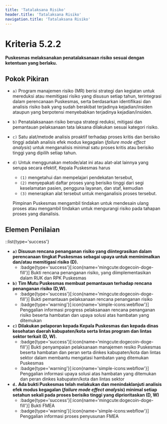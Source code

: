 ```yaml
---
title: 'Tatalaksana Risiko'
header.title: 'Tatalaksana Risiko'
navigation.title: 'Tatalaksana Risiko'
---
```


# Kriteria 5.2.2 
**Puskesmas melaksanakan penatalaksanaan risiko sesuai dengan ketentuan yang berlaku.** 

## Pokok Pikiran 

- `a)` Program manajemen risiko (MR) berisi strategi dan kegiatan untuk mereduksi atau memitigasi risiko yang disusun setiap tahun, terintegrasi dalam perencanaan Puskesmas, serta berdasarkan identifikasi dan analisis risiko baik yang sudah berakibat terjadinya kejadian/insiden ataupun yang berpotensi menyebabkan terjadinya kejadian/insiden. 
- `b)` Penatalaksanaan risiko berupa strategi reduksi, mitigasi dan pemantauan pelaksanaan tata laksana dilakukan sesuai kategori risiko. 
- `c)` Satu alat/metode analisis proaktif terhadap proses kritis dan berisiko tinggi adalah analisis efek modus kegagalan (*failure mode  effect analysis*) untuk menganalisis minimal satu proses kritis atau berisiko tinggi yang dipilih setiap tahun. 
- `d)` Untuk menggunakan metode/alat ini atau alat-alat lainnya yang serupa secara efektif, Kepala Puskesmas harus 
  - `(1)` mengetahui dan mempelajari pendekatan tersebut, 
  - `(2)` menyepakati daftar proses yang berisiko tinggi dari segi keselamatan pasien, pengguna layanan, dan staf, kemudian 
  - `(3)` menerapkan  alat  tersebut untuk menganalisis proses tersebut. 

  Pimpinan Puskesmas mengambil tindakan untuk mendesain ulang proses atau mengambil tindakan untuk mengurangi risiko pada tahapan proses yang dianalisis. 




## Elemen Penilaian 
::list{type='success'}
- **`a)` Disusun rencana penanganan risiko yang diintegrasikan dalam perencanaan tingkat Puskesmas sebagai upaya untuk meminimalkan dan/atau memitigasi risiko (D).** 
  - :badge{type='success'}[:icon{name='mingcute:dogecoin-doge-fill'}] Bukti rencana penanganan risiko, yang diimplementasikan dalam RUK dan RPK Puskesmas 
- **`b)` Tim Mutu Puskesmas membuat pemantauan terhadap rencana penanganan risiko (D,W).** 
  - :badge{type='success'}[:icon{name='mingcute:dogecoin-doge-fill'}] Bukti pemantauan pelaksanaan rencana penanganan risiko 
  - :badge{type='warning'}[:icon{name='simple-icons:webflow'}] Penggalian informasi progress pelaksanaan rencana penanganan risiko beserta hambatan dan upaya solusi atas hambatan yang ditemukan 
- **`c)` Dilakukan pelaporan kepada Kepala Puskesmas dan kepada dinas kesehatan daerah kabupaten/kota serta lintas program dan lintas sektor terkait (D, W).**
  - :badge{type='success'}[:icon{name='mingcute:dogecoin-doge-fill'}] Bukti penyampaian pelaksanaan manajemen resiko Puskesmas beserta hambatan dan peran serta dinkes kabupaten/kota dan lintas sektor dalam membantu mengatasi hambatan yang ditemukan Puskesmas 
  - :badge{type='warning'}[:icon{name='simple-icons:webflow'}] Penggalian informasi upaya solusi atas hambatan yang ditemukan dan peran dinkes kabupaten/kota dan lintas sektor 
- **`d.` Ada bukti Puskesmas telah melakukan dan menindaklanjuti analisis efek modus kegagalan (*failure mode effect analysis*) minimal setiap setahun sekali pada proses berisiko tinggi yang diprioritaskan (D, W)** 
  - :badge{type='success'}[:icon{name='mingcute:dogecoin-doge-fill'}] Bukti FMEA 
  - :badge{type='warning'}[:icon{name='simple-icons:webflow'}] Penggalian informasi proses penyusunan FMEA 
